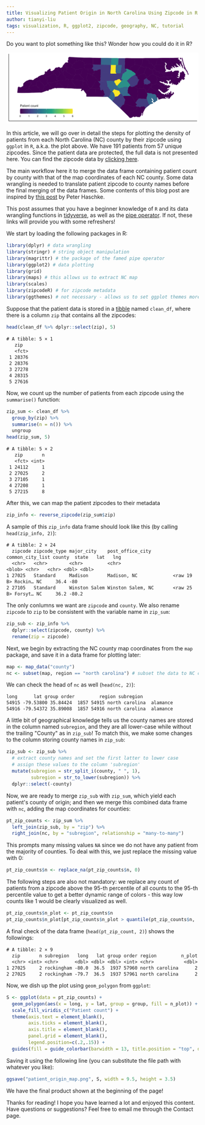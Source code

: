 ```yaml
---
title: Visualizing Patient Origin in North Carolina Using Zipcode in R
author: tianyi-liu
tags: visualization, R, ggplot2, zipcode, geography, NC, tutorial
---
```


Do you want to plot something like this? Wonder how you could do it in R?

![Patient Count by NC County](/images/patient_origin_map.jpg)

In this article, we will go over in detail the steps for plotting the density of
patients from each North Carolina (NC) county by their zipcode using `ggplot` in
`R`, a.k.a. the plot above. We have 191 patients from 57 unique zipcodes.
Since the patient data are protected, the full data is not presented here. You can find the
zipcode data by [clicking here](https://docs.google.com/spreadsheets/d/1wZhaS7GGySFX62BjRGlKjSMf0AyekCGeiJEjaZaLUBA/edit?usp=sharing).

The main workflow here it to merge the data frame containing patient count by county with
that of the map coordinates of each NC county. Some data wrangling is needed to translate
patient zipcode to county names before the final merging of the data frames. Some contents
of this blog post are inspired by [this post](https://www.peterhaschke.com/r/2013/12/05/NCmaps.html)
by Peter Haschke.

This post assumes that you have a beginner knowledge of `R` and its data wrangling functions
in [tidyverse](https://r4ds.had.co.nz/introduction.html#the-tidyverse), as well as the [pipe operator](https://r4ds.had.co.nz/pipes.html). If not, these links will provide you with some refreshers!

We start by loading the following packages in R:
```R
library(dplyr) # data wrangling
library(stringr) # string object manipulation
library(magrittr) # the package of the famed pipe operator
library(ggplot2) # data plotting
library(grid)
library(maps) # this allows us to extract NC map
library(scales)
library(zipcodeR) # for zipcode metadata
library(ggthemes) # not necessary - allows us to set ggplot themes more easily
```

Suppose that the patient data is stored in a [tibble](https://tibble.tidyverse.org/) named `clean_df`, where there is a column `zip` that contains all the zipcodes:
```R
head(clean_df %>% dplyr::select(zip), 5)
```
```
# A tibble: 5 × 1
   zip  
   <fct>
 1 28376
 2 28376
 3 27278
 4 28315
 5 27616
```
Now, we count up the number of patients from each zipcode using the `summarise()`
function:
```R
zip_sum <- clean_df %>%
  group_by(zip) %>%
  summarise(n = n()) %>%
  ungroup
head(zip_sum, 5)
```
```
# A tibble: 5 × 2
   zip       n
   <fct> <int>
 1 24112     1
 2 27025     2
 3 27105     1
 4 27208     1
 5 27215     8
```
After this, we can map the patient zipcodes to their metadata
```R
zip_info <- reverse_zipcode(zip_sum$zip)
```
A sample of this `zip_info` data frame should look like this (by calling `head(zip_info, 2)`):
```
# A tibble: 2 × 24
  zipcode zipcode_type major_city    post_office_city  common_city_list county  state   lat   lng
  <chr>   <chr>        <chr>         <chr>                       <blob> <chr>   <chr> <dbl> <dbl>
1 27025   Standard     Madison       Madison, NC             <raw 19 B> Rockin… NC     36.4 -80  
2 27105   Standard     Winston Salem Winston Salem, NC       <raw 25 B> Forsyt… NC     36.2 -80.2
```
The only conlumns we want are `zipcode` and `county`. We also rename `zipcode` to `zip`
to be consistent with the variable name in `zip_sum`:
```R
zip_sub <- zip_info %>%
  dplyr::select(zipcode, county) %>%
  rename(zip = zipcode)
```

Next, we begin by extracting the NC county map coordinates from the `map` package,
and save it in a data frame for plotting later:
```R
map <- map_data("county")
nc <- subset(map, region == "north carolina") # subset the data to NC county coordinates
```
We can check the head of `nc` as well (`head(nc, 2)`):
```         
long      lat group order         region subregion
54915 -79.53800 35.84424  1857 54915 north carolina  alamance
54916 -79.54372 35.89008  1857 54916 north carolina  alamance
```
A little bit of geographical knowledge tells us the county names are stored in the column
named `subregion`, and they are all lower-case while without the trailing "County" as in `zip_sub`!
To match this, we make some changes to the column storing county names in `zip_sub`:
```R
zip_sub <- zip_sub %>%
  # extract county names and set the first latter to lower case
  # assign these values to the column 'subregion'
  mutate(subregion = str_split_i(county, " ", 1),
         subregion = str_to_lower(subregion)) %>%
  dplyr::select(-county)
```

Now, we are ready to merge `zip_sub` with `zip_sum`, which yield each patient's county of origin;
and then we merge this combined data frame with `nc`, adding the map coordinates for counties:
```R
pt_zip_counts <- zip_sum %>%
  left_join(zip_sub, by = "zip") %>%
  right_join(nc, by = "subregion", relationship = "many-to-many")
```
This prompts many missing values `NA` since we do not have any patient from the majority of counties.
To deal with this, we just replace the missing value with 0:
```R
pt_zip_counts$n <- replace_na(pt_zip_counts$n, 0)
```
The following steps are also not mandatory: we replace any count of patients from a zipcode
above the 95-th percentile of all counts to the 95-th percentile value to get a better dynamic range
of colors - this way low counts like 1 would be clearly visualized as well.
```R
pt_zip_counts$n_plot <- pt_zip_counts$n
pt_zip_counts$n_plot[pt_zip_counts$n_plot > quantile(pt_zip_counts$n, .95)] <- quantile(pt_zip_counts$n, .95)
```
A final check of the data frame (`head(pt_zip_count, 2)`) shows the followings:
```
# A tibble: 2 × 9
  zip       n subregion   long   lat group order region         n_plot
  <chr> <int> <chr>      <dbl> <dbl> <dbl> <int> <chr>           <dbl>
1 27025     2 rockingham -80.0  36.5  1937 57960 north carolina      2
2 27025     2 rockingham -79.7  36.5  1937 57961 north carolina      2
```

Now, we dish up the plot using `geom_polygon` from `ggplot`:
```R
S <- ggplot(data = pt_zip_counts) +
  geom_polygon(aes(x = long, y = lat, group = group, fill = n_plot)) +
  scale_fill_viridis_c("Patient count") +
  theme(axis.text = element_blank(),
        axis.ticks = element_blank(),
        axis.title = element_blank(),
        panel.grid = element_blank(),
        legend.position=c(.2,.15)) +
  guides(fill = guide_colorbar(barwidth = 13, title.position = "top", direction = "horizontal"))
```
Saving it using the following line (you can substitute the file path with whatever you like):
```R
ggsave("patient_origin_map.png", S, width = 9.5, height = 3.5)
```
We have the final product shown at the beginning of the page!

Thanks for reading! I hope you have learned a lot and enjoyed this content. Have questions
or suggestions? Feel free to email me through the Contact page.
